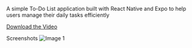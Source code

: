 A simple To-Do List application built with React Native and Expo to help users manage their daily tasks efficiently

[Download the Video](https://github.com/mgamalf/my-todo-app/raw/main/demo-for-runtime.mp4)

Screenshots
![Image 1](https://github.com/user-attachments/assets/71a6fec8-96b7-49e8-8af6-2c4fcff03eb5)
